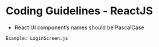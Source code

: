 # Coding Guidelines - ReactJS
- React UI component’s names should be PascalCase
```
Example: LoginScreen.js
```
